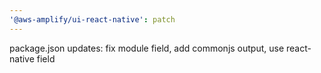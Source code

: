 ```yaml
---
'@aws-amplify/ui-react-native': patch
---
```


package.json updates: fix module field, add commonjs output, use react-native field
